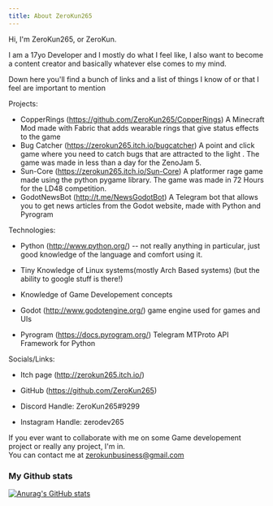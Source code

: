 ```yaml
---
title: About ZeroKun265
---
```


Hi, I'm ZeroKun265, or ZeroKun.

I am a 17yo Developer and I mostly do what I feel like, I also want to become a content creator and basically whatever else comes to my mind.

Down here you'll find a bunch of links and a list of things I know of or that I feel are important to mention

Projects:

- CopperRings (https://github.com/ZeroKun265/CopperRings)
        A Minecraft Mod made with Fabric that adds wearable rings that give status effects to the game
- Bug Catcher (https://zerokun265.itch.io/bugcatcher)
        A point and click game where you need to catch bugs that are attracted to the light .
        The game was made in less than a day for the ZenoJam 5.
- Sun-Core (https://zerokun265.itch.io/Sun-Core)
        A platformer rage game made using the python pygame library.
        The game was made in 72 Hours for the LD48 competition.
- GodotNewsBot (http://t.me/NewsGodotBot)
        A Telegram bot that allows you to get news articles from the Godot website, made with Python and Pyrogram



Technologies:

- Python (http://www.python.org/) -- not really anything in particular, just good knowledge of the language and comfort using it.

- Tiny Knowledge of Linux systems(mostly Arch Based systems) (but the ability to google stuff is there!)

- Knowledge of Game Developement concepts

- Godot (http://www.godotengine.org/) game engine used for games and UIs

- Pyrogram (https://docs.pyrogram.org/) Telegram MTProto API Framework for Python


Socials/Links:

- Itch page (http://zerokun265.itch.io/)

- GitHub (https://github.com/ZeroKun265)

- Discord Handle: ZeroKun265#9299

- Instagram Handle: zerodev265

If you ever want to collaborate with me on some Game developement project or really any project, I'm in.  
You can contact me at zerokunbusiness@gmail.com  
  
### My Github stats
  [![Anurag's GitHub stats](https://github-readme-stats.vercel.app/api?username=ZeroKun265)](https://github.com/anuraghazra/github-readme-stats)
